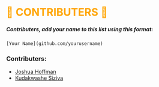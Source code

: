 # <span style="color:orange">🎃 CONTRIBUTERS 🎃</span>

##### Contributers, add your name to this list using this format:
```
[Your Name](github.com/yourusername)
```

### Contributers:
* [Joshua Hoffman](github.com/hoffmanjoshua)
* [Kudakwashe Siziva](github.com/kaysiz)
